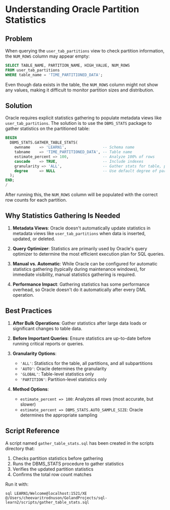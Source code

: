 # Understanding Oracle Partition Statistics

## Problem

When querying the `user_tab_partitions` view to check partition information, the `NUM_ROWS` column may appear empty:

```sql
SELECT TABLE_NAME, PARTITION_NAME, HIGH_VALUE, NUM_ROWS
FROM user_tab_partitions
WHERE table_name = 'TIME_PARTITIONED_DATA';
```

Even though data exists in the table, the `NUM_ROWS` column might not show any values, making it difficult to monitor partition sizes and distribution.

## Solution

Oracle requires explicit statistics gathering to populate metadata views like `user_tab_partitions`. The solution is to use the `DBMS_STATS` package to gather statistics on the partitioned table:

```sql
BEGIN
  DBMS_STATS.GATHER_TABLE_STATS(
    ownname    => 'LEARN1',                -- Schema name
    tabname    => 'TIME_PARTITIONED_DATA', -- Table name
    estimate_percent => 100,               -- Analyze 100% of rows
    cascade    => TRUE,                    -- Include indexes
    granularity => 'ALL',                  -- Gather stats for table, partitions, and subpartitions
    degree     => NULL                     -- Use default degree of parallelism
  );
END;
/
```

After running this, the `NUM_ROWS` column will be populated with the correct row counts for each partition.

## Why Statistics Gathering Is Needed

1. **Metadata Views**: Oracle doesn't automatically update statistics in metadata views like `user_tab_partitions` when data is inserted, updated, or deleted.

2. **Query Optimizer**: Statistics are primarily used by Oracle's query optimizer to determine the most efficient execution plan for SQL queries.

3. **Manual vs. Automatic**: While Oracle can be configured for automatic statistics gathering (typically during maintenance windows), for immediate visibility, manual statistics gathering is required.

4. **Performance Impact**: Gathering statistics has some performance overhead, so Oracle doesn't do it automatically after every DML operation.

## Best Practices

1. **After Bulk Operations**: Gather statistics after large data loads or significant changes to table data.

2. **Before Important Queries**: Ensure statistics are up-to-date before running critical reports or queries.

3. **Granularity Options**:
   - `'ALL'`: Statistics for the table, all partitions, and all subpartitions
   - `'AUTO'`: Oracle determines the granularity
   - `'GLOBAL'`: Table-level statistics only
   - `'PARTITION'`: Partition-level statistics only

4. **Method Options**:
   - `estimate_percent => 100`: Analyzes all rows (most accurate, but slower)
   - `estimate_percent => DBMS_STATS.AUTO_SAMPLE_SIZE`: Oracle determines the appropriate sampling

## Script Reference

A script named `gather_table_stats.sql` has been created in the scripts directory that:
1. Checks partition statistics before gathering
2. Runs the DBMS_STATS procedure to gather statistics
3. Verifies the updated partition statistics
4. Confirms the total row count matches

Run it with:

```
sql LEARN1/Welcome@localhost:1521/XE @/Users/cheevaritrodnuson/GolandProjects/sql-learn2/scripts/gather_table_stats.sql
```